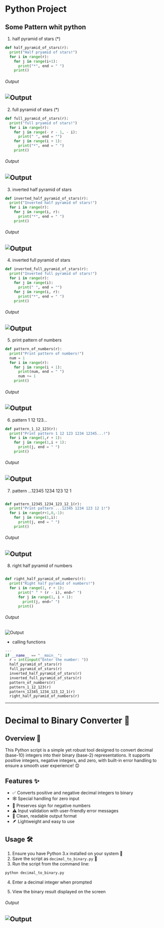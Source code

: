 # Python Project

## Some Pattern whit python

1. half pyramid of stars (*)

```Python
def half_pyramid_of_stars(r):
  print("Half pryamid of stars!")
  for i in range(r):
    for j in range(i+1):
      print("*", end = " ")
    print()
```
###### Output
![Output](https://www.dropbox.com/scl/fi/5m2n0hy01nnvqugscyt8a/1.jpg?rlkey=86imvglm9ir6wkopt76zi1874&st=msj9d1mw&raw=1)
---
2. full pyramid of stars (*)
```python
def full_pyramid_of_stars(r):
  print("full pryamid of stars!")
  for i in range(r):
    for j in range(- r - 1, - i):
      print(" ", end = "")
    for j in range(i + 1):
      print("*", end = " ")
    print()
```
###### Output
![Output](https://www.dropbox.com/scl/fi/psaq4ntp542n8xzczfi2d/2.jpg?rlkey=1sl79o70thqu9smwhs3l74rvj&st=51ntwi00&raw=1)
---
3. inverted half pyramid of stars
```python
def inverted_half_pyramid_of_stars(r):
  print("Inverted half pyramid of stars!")
  for i in range(r):
    for j in range(i, r):
      print("*", end = " ")
    print()
```
###### Output
![Output](https://www.dropbox.com/scl/fi/oqqxi4k7a3dfq2jz0j3un/3.jpg?rlkey=nlbgghu52iog4v6t9phzekjtx&st=ro0ryrmz&raw=1)
---
4. inverted full pyramid of stars
```python
def inverted_full_pyramid_of_stars(r):
  print("Inverted full pyramid of stars!")
  for i in range(r):
    for j in range(i):
      print(" ", end = "")
    for j in range(i, r):
      print("*", end = " ")
    print()
```
###### Output
![Output](https://www.dropbox.com/scl/fi/oh3x04y70kka68gw0kavb/4.jpg?rlkey=0ky60q915nkxu68qdxagv6n27&st=x03dgk9u&raw=1)
---
5. print pattern of numbers
```python
def pattern_of_numbers(r):
  print("Print pattern of numbers!")
  num = 1
  for i in range(r):
    for j in range(i + 1):
      print(num, end = " ")
      num += 1
    print()
```
###### Output
![Output](https://www.dropbox.com/scl/fi/vk5tnnugxvknhsdxvdgqt/5.jpg?rlkey=ry2t5rkhvvhnsgvez3u3bpt7e&st=3zc969am&raw=1)
---
6. pattern 1 12 123...
```python
def pattern_1_12_123(r):
  print("Print pattern 1 12 123 1234 12345...!")
  for i in range(1,r + 1):
    for j in range(1,i + 1):
      print(j, end = " ")
    print()
```
###### Output
![Output](https://www.dropbox.com/scl/fi/zg011qw6qoom45viyn1c3/6.jpg?rlkey=kbldd4hv6axhnz5spt12u7014&st=kcjjr4wg&raw=1)
---
7. pattern ...12345 1234 123 12 1
```python

def pattern_12345_1234_123_12_1(r):
  print("Print pattern ...12345 1234 123 12 1!")
  for i in range(r+1,0,-1):
    for j in range(1,i):
      print(j, end = " ")
    print()
```
###### Output 
![Output](https://www.dropbox.com/scl/fi/4r95apurgvt4l66gudb1i/7.jpg?rlkey=pmx7v4wjhz8xjn9oujm7g22ih&st=ank9tneb&raw=1)
---
8. right half pyramid of numbers
```python

def right_half_pyramid_of_numbers(r):
  print("Right half pyramid of numbers!")
  for i in range(1, r + 1):
      print(" " * (r - i), end=" ")
      for j in range(1, i + 1):
        print(j, end=" ")
      print()

```
###### Output 
![Output](https://www.dropbox.com/scl/fi/wkl3z8eg1w4xd0iad1az6/8.jpg?rlkey=xhb6gkahp2oez9d4e59c88qmy&st=nr403jqu&raw=1)

- calling functions
```python
---
if __name__ == "__main__":
  r = int(input("Enter the number: "))
  half_pyramid_of_stars(r) 
  full_pyramid_of_stars(r)
  inverted_half_pyramid_of_stars(r)
  inverted_full_pyramid_of_stars(r)
  pattern_of_numbers(r)
  pattern_1_12_123(r)
  pattern_12345_1234_123_12_1(r)
  right_half_pyramid_of_numbers(r)
```
---
# Decimal to Binary Converter 🚀

## Overview 🌟
This Python script is a simple yet robust tool designed to convert decimal (base-10) integers into their binary (base-2) representations. It supports positive integers, negative integers, and zero, with built-in error handling to ensure a smooth user experience! 😊

## Features ✨
- ✅ Converts positive and negative decimal integers to binary
- 🕸️ Special handling for zero input
- 🚦 Preserves sign for negative numbers
- ⚠️ Input validation with user-friendly error messages
- 📜 Clean, readable output format
- 🪶 Lightweight and easy to use

## Usage 🛠️
1. Ensure you have Python 3.x installed on your system 🐍
2. Save the script as `decimal_to_binary.py` 💾
3. Run the script from the command line:
```bash
python decimal_to_binary.py
```
4. Enter a decimal integer when prompted 

5. View the binary result displayed on the screen 

###### Output 
![Output](https://www.dropbox.com/scl/fi/ynxunl77rgeyelyyu0l0e/Decimal-To-Binary.jpg?rlkey=w3gu0t2a431yzs6hhglnsg4kk&st=6lqc3v9j&raw=1)
---

